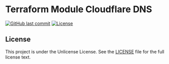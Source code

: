 # Terraform Module Cloudflare DNS

[![GitHub last commit](https://img.shields.io/github/last-commit/ursinn/terraform-module-cloudflare-dns?logo=github&style=for-the-badge)](https://github.com/ursinn/terraform-module-cloudflare-dns/commits)
[![License](https://img.shields.io/github/license/ursinn/terraform-module-cloudflare-dns?style=for-the-badge)](https://github.com/ursinn/terraform-module-cloudflare-dns/blob/main/LICENSE)

## License

This project is under the Unlicense License. See the [LICENSE](https://github.com/ursinn/terraform-module-cloudflare-dns/blob/main/LICENSE)
file for the full license text.

